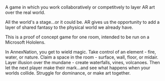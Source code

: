 A game in which you work collaboratively or competitvely to layer AR art over the real world. 



All the world's a stage...or it could be. AR gives us the opportunity to add a layer of shared fantasy to the physical world we already have.

This is a proof of concept game for one room, intended to be run on a Microsoft Hololens.

In AnnexNation, you get to wield magic. Take control of an element - fire, water, or nature. Claim a space in the room - surface, wall, floor, or midair. Layer illusion over the mundane - create waterfalls, vines, volcanoes. Then let the next player make their mark...and see what happens when your worlds collide. Struggle for dominance, or make art together. 
